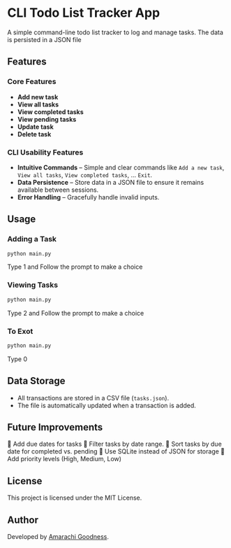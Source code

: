 # CLI Todo List Tracker App

A simple command-line todo list tracker to log and manage tasks. The data is persisted in a JSON file

## Features

### Core Features

- **Add new task**
- **View all tasks**
- **View completed tasks** 
- **View pending tasks**
- **Update task**
- **Delete task**

### CLI Usability Features

- **Intuitive Commands** – Simple and clear commands like `Add a new task`, `View all tasks`, `View completed tasks`, ... `Exit`.
- **Data Persistence** – Store data in a JSON file to ensure it remains available between sessions.
- **Error Handling** – Gracefully handle invalid inputs.

## Usage

### Adding a Task

```sh
python main.py
```

Type 1 and Follow the prompt to make a choice

### Viewing Tasks

```sh
python main.py
```

Type 2 and Follow the prompt to make a choice

### To Exot

```sh
python main.py
```

Type 0

## Data Storage

- All transactions are stored in a CSV file (`tasks.json`).
- The file is automatically updated when a transaction is added.

## Future Improvements

🔹 Add due dates for tasks
🔹 Filter tasks by date range.
🔹 Sort tasks by due date for completed vs. pending
🔹 Use SQLite instead of JSON for storage
🔹 Add priority levels (High, Medium, Low)

## License

This project is licensed under the MIT License.

## Author

Developed by [Amarachi Goodness](https://github.com/amarachigoodness74/learning_python/tree/main/expense-tracker).
